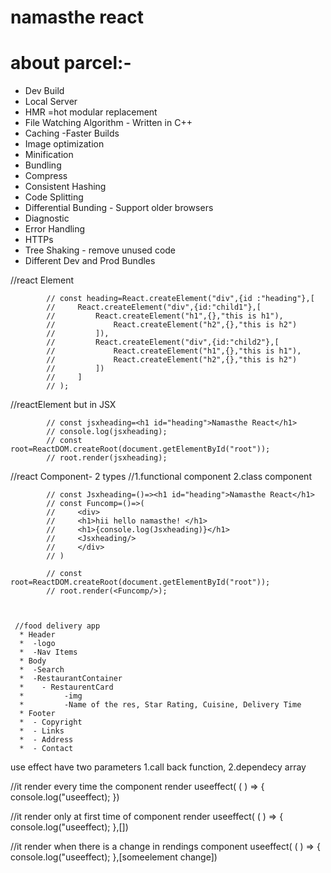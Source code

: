 # namasthe react

# about parcel:-
- Dev Build
- Local Server
- HMR =hot modular replacement
- File Watching Algorithm - Written in C++
- Caching -Faster Builds
- Image optimization
- Minification
- Bundling
- Compress
- Consistent Hashing
- Code Splitting
- Differential Bunding - Support older browsers
- Diagnostic
- Error Handling
- HTTPs
- Tree Shaking - remove unused code
- Different Dev and Prod Bundles
  

  
//react Element

            // const heading=React.createElement("div",{id :"heading"},[
            //     React.createElement("div",{id:"child1"},[
            //         React.createElement("h1",{},"this is h1"),
            //             React.createElement("h2",{},"this is h2")
            //         ]),
            //         React.createElement("div",{id:"child2"},[
            //             React.createElement("h1",{},"this is h1"),
            //             React.createElement("h2",{},"this is h2")
            //         ])
            //     ]
            // );


//reactElement but in JSX


            // const jsxheading=<h1 id="heading">Namasthe React</h1>
            // console.log(jsxheading);
            // const root=ReactDOM.createRoot(document.getElementById("root"));
            // root.render(jsxheading);


//react Component- 2 types
            //1.functional component 2.class component

             
            // const Jsxheading=()=><h1 id="heading">Namasthe React</h1>
            // const Funcomp=()=>(
            //     <div>
            //     <h1>hii hello namasthe! </h1>
            //     <h1>{console.log(Jsxheading)}</h1>
            //     <Jsxheading/>
            //     </div>
            // )
     
            // const root=ReactDOM.createRoot(document.getElementById("root"));
            // root.render(<Funcomp/>);
            


     //food delivery app 
      * Header
      *  -logo
      *  -Nav Items
      * Body
      *  -Search
      *  -RestaurantContainer
      *    - RestaurentCard
      *         -img
      *         -Name of the res, Star Rating, Cuisine, Delivery Time
      * Footer
      *  - Copyright
      *  - Links
      *  - Address 
      *  - Contact
      


use effect have two parameters 1.call back function, 2.dependecy array

//it render every time the component render
useeffect( ( ) => {
       console.log("useeffect);
})

//it render only at first time of component render
useeffect( ( ) => {
       console.log("useeffect);
},[])

//it render when there is a  change in rendings  component 
useeffect( ( ) => {
       console.log("useeffect);
},[someelement change])